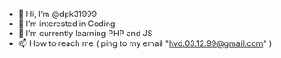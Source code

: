 - 👋 Hi, I’m @dpk31999
- 👀 I’m interested in Coding
- 🌱 I’m currently learning PHP and JS
- 📫 How to reach me ( ping to my email "hvd.03.12.99@gmail.com" )

<!---
dpk31999/dpk31999 is a ✨ special ✨ repository because its `README.md` (this file) appears on your GitHub profile.
You can click the Preview link to take a look at your changes.
--->
